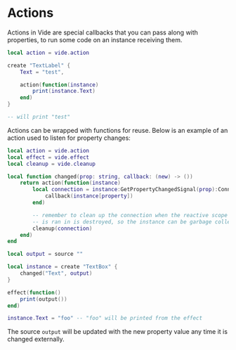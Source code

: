 # Actions

Actions in Vide are special callbacks that you can pass along with properties,
to run some code on an instance receiving them.

```lua
local action = vide.action
```

```lua
create "TextLabel" {
    Text = "test",

    action(function(instance)
        print(instance.Text)
    end)
}

-- will print "test"
```

Actions can be wrapped with functions for reuse. Below is an example of an
action used to listen for property changes:

```lua
local action = vide.action
local effect = vide.effect
local cleanup = vide.cleanup

local function changed(prop: string, callback: (new) -> ())
    return action(function(instance)
        local connection = instance:GetPropertyChangedSignal(prop):Connect(function()
            callback(instance[property])
        end)

        -- remember to clean up the connection when the reactive scope the action
        -- is ran in is destroyed, so the instance can be garbage collected
        cleanup(connection)
    end)
end

local output = source ""

local instance = create "TextBox" {
    changed("Text", output)
}

effect(function()
    print(output())
end)

instance.Text = "foo" -- "foo" will be printed from the effect
```

The source `output` will be updated with the new property value any time it is
changed externally.
